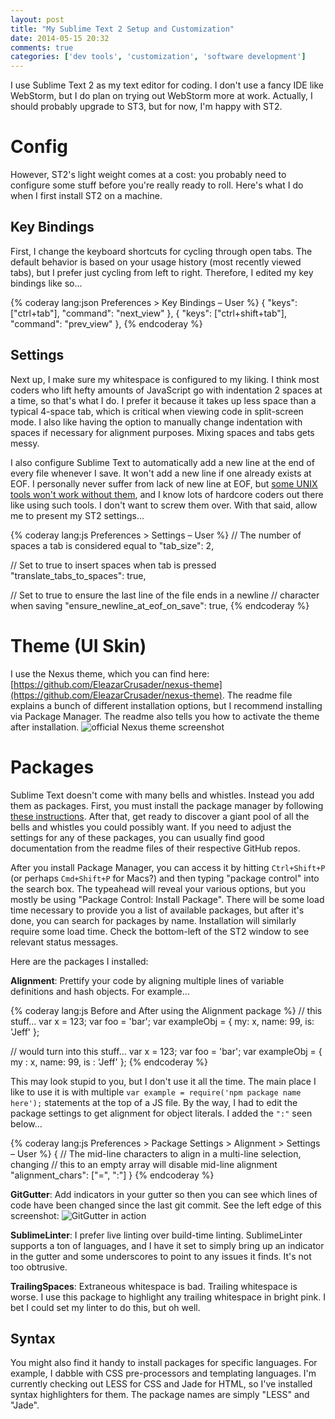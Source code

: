 ```yaml
---
layout: post
title: "My Sublime Text 2 Setup and Customization"
date: 2014-05-15 20:32
comments: true
categories: ['dev tools', 'customization', 'software development']
---
```


I use Sublime Text 2 as my text editor for coding. I don't use a fancy IDE like WebStorm, but I do plan on trying out WebStorm more at work. Actually, I should probably upgrade to ST3, but for now, I'm happy with ST2.

# Config

However, ST2's light weight comes at a cost: you probably need to configure some stuff before you're really ready to roll. Here's what I do when I first install ST2 on a machine.

## Key Bindings

First, I change the keyboard shortcuts for cycling through open tabs. The default behavior is based on your usage history (most recently viewed tabs), but I prefer just cycling from left to right. Therefore, I edited my key bindings like so...

{% coderay lang:json Preferences > Key Bindings – User %}
{ "keys": ["ctrl+tab"], "command": "next_view" },
{ "keys": ["ctrl+shift+tab"], "command": "prev_view" },
{% endcoderay %}

## Settings

Next up, I make sure my whitespace is configured to my liking. I think most coders who lift hefty amounts of JavaScript go with indentation 2 spaces at a time, so that's what I do. I prefer it because it takes up less space than a typical 4-space tab, which is critical when viewing code in split-screen mode. I also like having the option to manually change indentation with spaces if necessary for alignment purposes. Mixing spaces and tabs gets messy.

I also configure Sublime Text to automatically add a new line at the end of every file whenever I save. It won't add a new line if one already exists at EOF. I personally never suffer from lack of new line at EOF, but [some UNIX tools won't work without them](http://stackoverflow.com/questions/729692/why-should-files-end-with-a-newline), and I know lots of hardcore coders out there like using such tools. I don't want to screw them over. With that said, allow me to present my ST2 settings...

{% coderay lang:js Preferences > Settings – User %}
// The number of spaces a tab is considered equal to
  "tab_size": 2,

 // Set to true to insert spaces when tab is pressed
  "translate_tabs_to_spaces": true,

// Set to true to ensure the last line of the file ends in a newline
// character when saving
  "ensure_newline_at_eof_on_save": true,
{% endcoderay %}

# Theme (UI Skin)

I use the Nexus theme, which you can find here: [https://github.com/EleazarCrusader/nexus-theme](https://github.com/EleazarCrusader/nexus-theme). The readme file explains a bunch of different installation options, but I recommend installing via Package Manager. The readme also tells you how to activate the theme after installation.
![official Nexus theme screenshot](https://raw.githubusercontent.com/EleazarCrusader/nexus-theme/master/nexus-theme.png)

# Packages

Sublime Text doesn't come with many bells and whistles. Instead you add them as packages. First, you must install the package manager by following [these instructions](https://sublime.wbond.net/installation#st2). After that, get ready to discover a giant pool of all the bells and whistles you could possibly want. If you need to adjust the settings for any of these packages, you can usually find good documentation from the readme files of their respective GitHub repos.

After you install Package Manager, you can access it by hitting `Ctrl+Shift+P` (or perhaps `Cmd+Shift+P` for Macs?) and then typing "package control" into the search box. The typeahead will reveal your various options, but you mostly be using "Package Control: Install Package". There will be some load time necessary to provide you a list of available packages, but after it's done, you can search for packages by name. Installation will similarly require some load time. Check the bottom-left of the ST2 window to see relevant status messages.

Here are the packages I installed:

**Alignment**: Prettify your code by aligning multiple lines of variable definitions and hash objects. For example...

{% coderay lang:js Before and After using the Alignment package %}
// this stuff...
var x = 123;
var foo = 'bar';
var exampleObj = {
  my: x,
  name: 99,
  is: 'Jeff'
};

// would turn into this stuff...
var x          = 123;
var foo        = 'bar';
var exampleObj = {
  my  : x,
  name: 99,
  is  : 'Jeff'
};
{% endcoderay %}

This may look stupid to you, but I don't use it all the time. The main place I like to use it is with multiple `var example = require('npm package name here');` statements at the top of a JS file. By the way, I had to edit the package settings to get alignment for object literals. I added the `":"` seen below...

{% coderay lang:js Preferences > Package Settings > Alignment > Settings – User %}
{
  // The mid-line characters to align in a multi-line selection, changing
  // this to an empty array will disable mid-line alignment
  "alignment_chars": ["=", ":"]
}
{% endcoderay %}

**GitGutter**: Add indicators in your gutter so then you can see which lines of code have been changed since the last git commit. See the left edge of this screenshot:
![GitGutter in action](http://i.imgur.com/ur6FY.png)

**SublimeLinter**: I prefer live linting over build-time linting. SublimeLinter supports a ton of languages, and I have it set to simply bring up an indicator in the gutter and some underscores to point to any issues it finds. It's not too obtrusive.

**TrailingSpaces**: Extraneous whitespace is bad. Trailing whitespace is worse. I use this package to highlight any trailing whitespace in bright pink. I bet I could set my linter to do this, but oh well.

## Syntax

You might also find it handy to install packages for specific languages. For example, I dabble with CSS pre-processors and templating languages. I'm currently checking out LESS for CSS and Jade for HTML, so I've installed syntax highlighters for them. The package names are simply "LESS" and "Jade".
